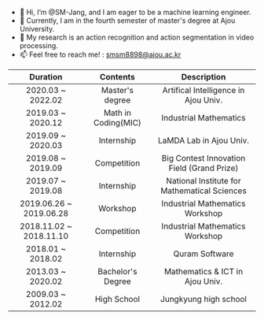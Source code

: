 - 👋 Hi, I’m @SM-Jang, and I am eager to be a machine learning engineer.
- 🌱 Currently, I am in the fourth semester of master's degree at Ajou University.
- 👀 My research is an action recognition and action segmentation in video processing.
- 📫 Feel free to reach me! : smsm8898@ajou.ac.kr


|Duration|Contents|Description|
|:---:|:---:|:---:|
|2020.03 ~ 2022.02|Master's degree|Artifical Intelligence in Ajou Univ.|
|2019.03 ~ 2020.12|Math in Coding(MIC)|Industrial Mathematics|
|2019.09 ~ 2020.03|Internship|LaMDA Lab in Ajou Univ.|
|2019.08 ~ 2019.09|Competition|Big Contest Innovation Field (Grand Prize)|
|2019.07 ~ 2019.08|Internship|National Institute for Mathematical Sciences|
|2019.06.26 ~ 2019.06.28|Workshop|Industrial Mathematics Workshop|
|2018.11.02 ~ 2018.11.10|Competition|Industrial Mathematics Workshop|
|2018.01 ~ 2018.02|Internship|Quram Software|
|2013.03 ~ 2020.02|Bachelor's Degree|Mathematics & ICT in Ajou Univ.|
|2009.03 ~ 2012.02|High School|Jungkyung high school|
